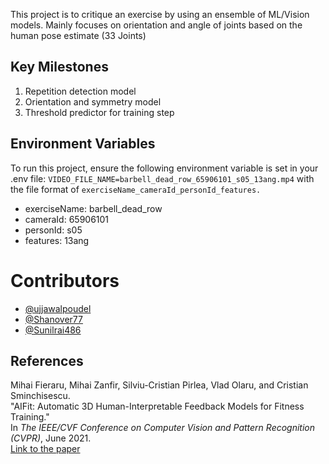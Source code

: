 This project is to critique an exercise by using an ensemble of ML/Vision models. Mainly focuses on orientation and angle of joints based on the human pose estimate (33 Joints)

## Key Milestones
1. Repetition detection model
2. Orientation and symmetry model
3. Threshold predictor for training step

## Environment Variables
To run this project, ensure the following environment variable is set in your .env file:
`VIDEO_FILE_NAME=barbell_dead_row_65906101_s05_13ang.mp4`
with the file format of `exerciseName_cameraId_personId_features.`

- exerciseName: barbell_dead_row
- cameraId: 65906101
- personId: s05
- features: 13ang


# Contributors
- [@ujjawalpoudel](https://github.com/ujjawalpoudel)
- [@Shanover77](https://github.com/Shanover77)
- [@Sunilrai486](https://github.com/Sunilrai486)

## References
Mihai Fieraru, Mihai Zanfir, Silviu-Cristian Pirlea, Vlad Olaru, and Cristian Sminchisescu.  
"AIFit: Automatic 3D Human-Interpretable Feedback Models for Fitness Training."  
In *The IEEE/CVF Conference on Computer Vision and Pattern Recognition (CVPR)*, June 2021.  
[Link to the paper](https://openaccess.thecvf.com/content/CVPR2021/html/Fieraru_AIFit_Automatic_3D_Human-Interpretable_Feedback_Models_for_Fitness_Training_CVPR_2021_paper.html)

